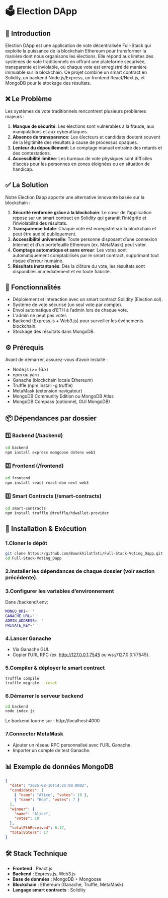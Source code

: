 # 🗳️ Election DApp
## 📖 Introduction
Election DApp est une application de vote décentralisée Full-Stack qui exploite la puissance de la blockchain Ethereum pour transformer la manière dont nous organisons les élections.
Elle répond aux limites des systèmes de vote traditionnels en offrant une plateforme sécurisée, transparente et inviolable, où chaque vote est enregistré de manière immuable sur la blockchain.
Ce projet combine un smart contract en Solidity, un backend Node.js/Express, un frontend React/Next.js, et MongoDB pour le stockage des résultats.
## ❌ Le Problème
Les systèmes de vote traditionnels rencontrent plusieurs problèmes majeurs :
1. **Manque de sécurité**: Les élections sont vulnérables à la fraude, aux manipulations et aux cyberattaques.
2. **Absence de transparence**: Les électeurs et candidats doutent souvent de la légitimité des résultats à cause de processus opaques.
3. **Lenteur du dépouillement**: Le comptage manuel entraîne des retards et des contestations.
4. **Accessibilité limitée**: Les bureaux de vote physiques sont difficiles d’accès pour les personnes en zones éloignées ou en situation de handicap.
## ✅ La Solution
Notre Election Dapp apporte une alternative innovante basée sur la blockchain :
1. **Sécurité renforcée grâce à la blockchain**: Le cœur de l’application repose sur un smart contract en Solidity qui garantit l’intégrité et l’inviolabilité des résultats.
2. **Transparence totale**: Chaque vote est enregistré sur la blockchain et peut être audité publiquement.
3. **Accessibilité universelle**: Toute personne disposant d’une connexion Internet et d’un portefeuille Ethereum (ex. MetaMask) peut voter.
4. **Comptage automatique et sans erreur**: Les votes sont automatiquement comptabilisés par le smart contract, supprimant tout risque d’erreur humaine.
5. **Résultats instantanés**: Dès la clôture du vote, les résultats sont disponibles immédiatement et en toute fiabilité.
## 📌 Fonctionnalités 
- Déploiement et interaction avec un smart contract Solidity (Election.sol).
- Système de vote sécurisé (un seul vote par compte).
- Envoi automatique d’ETH à l’admin lors de chaque vote.
- L’admin ne peut pas voter.
- Backend (Express.js + Web3.js) pour surveiller les événements blockchain.
- Stockage des résultats dans MongoDB.
## ⚙️ Prérequis
Avant de démarrer, assurez-vous d’avoir installé :
- Node.js (>= 16.x)
- npm ou yarn
- Ganache (blockchain locale Ethereum)
- Truffle (npm install -g truffle)
- MetaMask (extension navigateur)
- MongoDB Community Edition ou MongoDB Atlas
- MongoDB Compass (optionnel, GUI MongoDB)
## 📦 Dépendances par dossier
### 1️⃣ Backend (/backend)
```bash
cd backend
npm install express mongoose dotenv web3
```
### 2️⃣ Frontend (/frontend)
```bash
cd frontend
npm install react react-dom next web3
```
### 3️⃣ Smart Contracts (/smart-contracts)
```bash
cd smart-contracts
npm install truffle @truffle/hdwallet-provider
```
## 🚀 Installation & Exécution
### 1.Cloner le dépôt
```bash
git clone https://github.com/Bounkhilatfati/Full-Stack-Voting_Dapp.git
cd Full-Stack-Voting_Dapp
```
### 2.Installer les dépendances de chaque dossier (voir section précédente).
### 3.Configurer les variables d’environnement
Dans /backend/.env:
```bash
MONGO_URI=' '
GANACHE_URL=' '
ADMIN_ADDRESS=' '
PRIVATE_KEY=' '
```
### 4.Lancer Ganache
- Via Ganache GUI.
- Copier l’URL RPC (ex. http://127.0.0.1:7545 ou ws://127.0.0.1:7545).
### 5.Compiler & déployer le smart contract
```bash
truffle compile
truffle migrate --reset
```
### 6.Démarrer le serveur backend
```bash
cd backend
node index.js
```
Le backend tourne sur : http://localhost:4000
### 7.Connecter MetaMask
- Ajouter un réseau RPC personnalisé avec l’URL Ganache.
- Importer un compte de test Ganache.
## 📊 Exemple de données MongoDB
```json
{
  "date": "2025-08-16T14:25:00.000Z",
  "candidates": [
    { "name": "Alice", "votes": 10 },
    { "name": "Bob", "votes": 7 }
  ],
  "winner": {
    "name": "Alice",
    "votes": 10
  },
  "totalEthReceived": 0.17,
  "totalVoters": 17
}

```
## 🛠️ Stack Technique
- **Frontend** : React.js
- **Backend** : Express.js, Web3.js
- **Base de données** : MongoDB + Mongoose
- **Blockchain** : Ethereum (Ganache, Truffle, MetaMask)
- **Langage smart contracts** : Solidity

